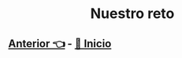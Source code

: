 <div align="center">
    <h1>Nuestro reto</h1>
</div>

## [Anterior 👈](page3.md) - [🏡 Inicio](../README.md)
